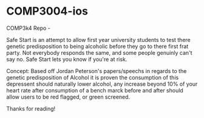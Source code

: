 # COMP3004-ios
COMP3k4 Repo - 

Safe Start is an attempt to allow first year university students to test there genetic predisposition to being alcoholic before they go to there first frat party. Not everybody responds the same, and some people genuinly can't say no. Safe Start lets you know if you're at risk. 

Concept: Based off Jordan Peterson's papers/speechs in regards to the genetic predisposition of Alcohol it is proven the consumption of this depressent should naturally lower alcohol, any increase beyond 10% of your heart rate after consumption of a bench marck before and after should allow users to be red flagged, or green screened.

Thanks for reading!
